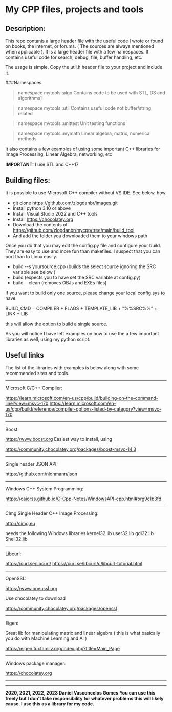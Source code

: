 # My CPP files, projects and tools


## Description:

This repo contanis a large header file with the useful code I wrote or found on books, the internet, or forums. 
( The sources are always mentioned when applicable ). 
It is a large header file with a few namespaces. It contains useful code for search, debug, file, buffer handling, etc.


The usage is simple. 
Copy the util.h header file to your project and include it. 


###Namespaces

>namespace mytools::algo
Contains code to be used with STL, DS and algorithms]

>namespace mytools::util
Contains useful code not buffer/string related

>namespace mytools::unittest
Unit testing functions

>namespace mytools::mymath
Linear algebra, matrix, numerical methods

It also contains a few examples of using some important C++ libraries for Image Processing, Linear Algebra, networking, etc


**IMPORTANT:**
I use STL and C++17

## Building files:

It is possible to use Microsoft C++ compiler without VS IDE.  See below, how.


* git clone https://github.com/zlogdanbr/images.git
* Install python 3.10 or above
* Install Visual Studio 2022 and C++ tools
* Install https://chocolatey.org
* Download the contents of https://github.com/zlogdanbr/mycpp/tree/main/build_tool
* And add the folder you downloaded them to your windows path

Once you do that you may edit the config.py file and configure your build. 
They are easy to use and more fun than makefiles. I suspect that you can port than to Linux easily.

* build --s yoursource.cpp 	 (builds the select source ignoring the SRC variable see below )
* build						 (expects you to have set the SRC variable at config.py)
* build --clean				 (removes OBJs and EXEs files)


If you want to build only one source, please change your local config.sys to have 

BUILD_CMD     = COMPILER + FLAGS + TEMPLATE_LIB + "%%SRC%%" + LINK + LIB

this will allow the option to build a single source.


As you will notice I have left examples on how to use the a few important libraries as well, 
using my python script. 

## Useful links

The list of the libraries with examples is below along with some recommended sites and tools.

-----------------------------------------------------------------------------------------------
Microsoft C/C++ Compiler: 

https://learn.microsoft.com/en-us/cpp/build/building-on-the-command-line?view=msvc-170
https://learn.microsoft.com/en-us/cpp/build/reference/compiler-options-listed-by-category?view=msvc-170


-----------------------------------------------------------------------------------------------
Boost:

https://www.boost.org
Easiest way to install, using 

https://community.chocolatey.org/packages/boost-msvc-14.3


-----------------------------------------------------------------------------------------------
Single header JSON API:

https://github.com/nlohmann/json

-----------------------------------------------------------------------------------------------
Windows C++ System Programming:

https://caiorss.github.io/C-Cpp-Notes/WindowsAPI-cpp.html#org9c1b3fd

-----------------------------------------------------------------------------------------------
CImg Single Header C++ Image Processing:

http://cimg.eu

needs the following Windows libraries
kernel32.lib user32.lib gdi32.lib Shell32.lib

-----------------------------------------------------------------------------------------------
Libcurl:

https://curl.se/libcurl/
https://curl.se/libcurl/c/libcurl-tutorial.html

-----------------------------------------------------------------------------------------------
OpenSSL:

https://www.openssl.org

Use chocolatey to download

https://community.chocolatey.org/packages/openssl


-----------------------------------------------------------------------------------------------
Eigen:

Great lib for manipulating matrix and linear algebra ( this is what basically you do with Machine Learning and AI )

https://eigen.tuxfamily.org/index.php?title=Main_Page

-----------------------------------------------------------------------------------------------
Windows package manager:

https://chocolatey.org

-----------------------------------------------------------------------------------------------
_________________________________________________
**2020, 2021, 2022, 2023 Daniel Vasconcelos Gomes**
**You can use this freely but I don't take responsibility for whatever problems this will likely cause. I use this as a library for my code.**
